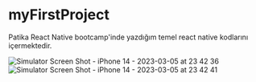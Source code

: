 # myFirstProject

Patika React Native bootcamp'inde yazdığım temel react native kodlarını içermektedir.

![Simulator Screen Shot - iPhone 14 - 2023-03-05 at 23 42 36](https://user-images.githubusercontent.com/43263983/222984830-fc3cf897-e05a-41d3-a01b-c790267619fd.png)
![Simulator Screen Shot - iPhone 14 - 2023-03-05 at 23 42 41](https://user-images.githubusercontent.com/43263983/222984835-cd6fb73f-c1c6-4f12-8646-1885e9fcb12b.png)
